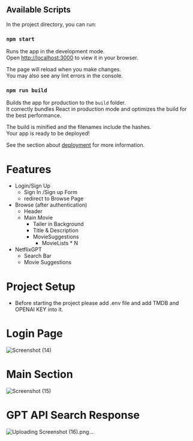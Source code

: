 

## Available Scripts

In the project directory, you can run:

### `npm start`

Runs the app in the development mode.\
Open [http://localhost:3000](http://localhost:3000) to view it in your browser.

The page will reload when you make changes.\
You may also see any lint errors in the console.

### `npm run build`

Builds the app for production to the `build` folder.\
It correctly bundles React in production mode and optimizes the build for the best performance.

The build is minified and the filenames include the hashes.\
Your app is ready to be deployed!

See the section about [deployment](https://facebook.github.io/create-react-app/docs/deployment) for more information.

# Features

- Login/Sign Up
  - Sign In /Sign up Form
  - redirect to Browse Page
- Browse (after authentication)
  - Header
  - Main Movie
    - Tailer in Background
    - Title & Description
    - MovieSuggestions
      - MovieLists \* N
- NetflixGPT
  - Search Bar
  - Movie Suggestions

# Project Setup

- Before starting the project please add .env file and add TMDB and OPENAI KEY into it.


# Login Page
![Screenshot (14)](https://github.com/rajatsingharora27/netflix-gpt/assets/76241298/be0c956a-6da8-4c90-9a3f-6d099a760310)

# Main Section
![Screenshot (15)](https://github.com/rajatsingharora27/netflix-gpt/assets/76241298/b341871e-c2a9-4c15-b1df-3e77ef703a6d)

# GPT API Search Response
![Uploading Screenshot (16).png…]()



